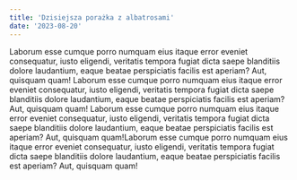 ```yaml
---
title: 'Dzisiejsza porażka z albatrosami'
date: '2023-08-20'
---
```


Laborum esse cumque porro numquam eius itaque error eveniet consequatur, iusto eligendi, veritatis tempora fugiat dicta saepe blanditiis dolore laudantium, eaque beatae perspiciatis facilis est aperiam? Aut, quisquam quam! Laborum esse cumque porro numquam eius itaque error eveniet consequatur, iusto eligendi, veritatis tempora fugiat dicta saepe blanditiis dolore laudantium, eaque beatae perspiciatis facilis est aperiam? Aut, quisquam quam! Laborum esse cumque porro numquam eius itaque error eveniet consequatur, iusto eligendi, veritatis tempora fugiat dicta saepe blanditiis dolore laudantium, eaque beatae perspiciatis facilis est aperiam? Aut, quisquam quam!Laborum esse cumque porro numquam eius itaque error eveniet consequatur, iusto eligendi, veritatis tempora fugiat dicta saepe blanditiis dolore laudantium, eaque beatae perspiciatis facilis est aperiam? Aut, quisquam quam!
